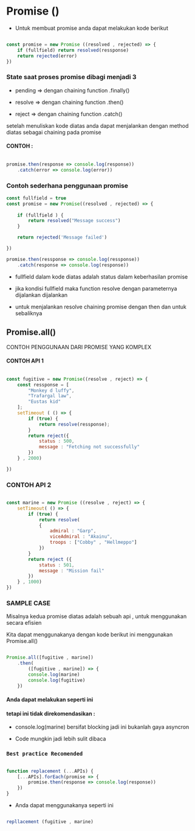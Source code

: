 # Promise ()


* Untuk membuat promise anda dapat melakukan kode berikut

```js

const promise = new Promise ((resolved , rejected) => {
    if (fullfield) return resolved(ressponse)
    return rejected(error)
})

```


### State saat proses promise dibagi menjadi 3


* pending => dengan chaining function .finally()

* resolve => dengan chaining function .then()

* reject => dengan chaining function .catch()

setelah menuliskan kode diatas anda dapat menjalankan dengan method diatas sebagai chaining pada promise


#### CONTOH :

```js

promise.then(response => console.log(response))
    .catch(error => console.log(error))

```


### Contoh sederhana penggunaan promise

```js
const fullfield = true
const promise = new Promise((resolved , rejected) => {
    
    if (fullfield ) {
        return resolved("Message success") 
    }

    return rejected('Message failed')

})

promise.then(ressponse => console.log(ressponse))
    .catch(response => console.log(response))
```


* fullfield dalam kode diatas adalah status dalam keberhasilan promise

* jika kondisi fullfield maka function resolve dengan parameternya dijalankan dijalankan

* untuk menjalankan resolve chaining promise dengan then dan untuk sebaliknya


## Promise.all()

CONTOH PENGGUNAAN DARI PROMISE YANG KOMPLEX


#### CONTOH API 1 

```js

const fugitive = new Promise((resolve , reject) => {
    const ressponse = [
        "Monkey d luffy",
        "Trafargal law",
        "Eustas kid"
    ];
    setTimeout ( () => {
        if (true) {
            return resolve(ressponse);
        }
        return reject({
            status : 500,
            message : "Fetching not successfully"
        })
    } , 2000)

})

```


### CONTOH API 2 

```js

const marine = new Promise ((resolve , reject) => {
    setTimeout( () => {
        if (true) {
            return resolve(
            {
                admiral : "Garp",
                viceAdmiral : "Akainu",
                troops : ["Cobby" , "Hellmeppo"]
            })
        }
        return reject ({
            status : 501,
            message : "Mission fail"
        })
    } , 1000)
})

```


### SAMPLE CASE

Misalnya kedua promise diatas adalah sebuah api , untuk menggunakan secara efisien

Kita dapat menggunakanya dengan kode berikut ini menggunakan Promise.all()


```js

Promise.all([fugitive , marine])
    .then(
        ([fugitive , marine]) => {
        console.log(marine)
        console.log(fugitive)
    })

```

#### Anda dapat melakukan seperti ini 

#### tetapi ini tidak direkomendasikan :

* console.log(marine) bersifat blocking jadi ini bukanlah gaya asyncron

* Code mungkin jadi lebih sulit dibaca

### `Best practice Recomended`

```js

function replacement (...APIs) {
    [...APIs].forEach(promise => {
        promise.then(response => console.log(response))
    })
}

```

* Anda dapat menggunakanya seperti ini

```js

repllacement (fugitive , marine)

```